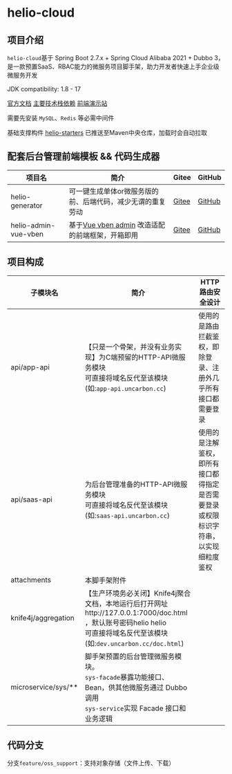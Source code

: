 # helio-cloud

## 项目介绍

`helio-cloud`基于 Spring Boot 2.7.x + Spring Cloud Alibaba 2021 + Dubbo 3，是一款预置SaaS、RBAC能力的微服务项目脚手架，助力开发者快速上手企业级微服务开发

JDK compatibility: 1.8 - 17

[官方文档](https://helio.uncarbon.cc/) [主要技术栈依赖](https://helio.uncarbon.cc/#/i18n/zh-CN/helio-starters/dependencies) [前端演示站](https://helio-demo.uncarbon.cc/)


需要先安装 `MySQL`、`Redis` 等必需中间件

基础支撑构件 [helio-starters](https://github.com/uncarbon97/helio-starters) 已推送至Maven中央仓库，加载时会自动拉取

## 配套后台管理前端模板 && 代码生成器
| 项目名                  | 简介                                                                          | Gitee                                                      | GitHub                                                       |
|----------------------|-----------------------------------------------------------------------------|------------------------------------------------------------|--------------------------------------------------------------|
| helio-generator      | 可一键生成单体or微服务版的前、后端代码，减少无谓的重复劳动                                              | [Gitee](https://gitee.com/uncarbon97/helio-generator)      | [GitHub](https://github.com/uncarbon97/helio-generator)      |
| helio-admin-vue-vben | 基于[Vue vben admin](https://github.com/anncwb/vue-vben-admin) 改造适配的前端框架，开箱即用 | [Gitee](https://gitee.com/uncarbon97/helio-admin-vue-vben) | [GitHub](https://github.com/uncarbon97/helio-admin-vue-vben) |

## 项目构成
| 子模块名                | 简介                                                                                                                               | HTTP 路由安全设计                               |
|---------------------|----------------------------------------------------------------------------------------------------------------------------------|-------------------------------------------|
| api/app-api         | 【只是一个骨架，并没有业务实现】为C端预留的HTTP-API微服务模块 <br> 可直接将域名反代至该模块(如:`app-api.uncarbon.cc`)                                                   | 使用的是路由拦截鉴权，即除登录、注册外几乎所有接口都需要登录            |
| api/saas-api        | 为后台管理准备的HTTP-API微服务模块 <br> 可直接将域名反代至该模块(如:`saas-api.uncarbon.cc`)                                                                | 使用的是注解鉴权，即所有接口都得指定是否需要登录或权限标识字符串，以实现细粒度鉴权 |
| attachments         | 本脚手架附件                                                                                                                           |
| knife4j/aggregation | 【生产环境务必关闭】Knife4j聚合文档，本地运行后打开网址http://127.0.0.1:7000/doc.html ，默认账号密码helio helio <br> 可直接将域名反代至该模块(如:`dev.uncarbon.cc/doc.html`) |
| microservice/sys/** | 脚手架预置的后台管理微服务模块。 <br> `sys-facade`暴露功能接口、Bean，供其他微服务通过 Dubbo 调用 <br> `sys-service`实现 Facade 接口和业务逻辑                              |

## 代码分支
分支`feature/oss_support`：支持对象存储（文件上传、下载）
